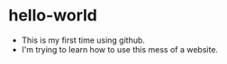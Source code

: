 # hello-world
- This is my first time using github.
- I'm trying to learn how to use this mess of a website.